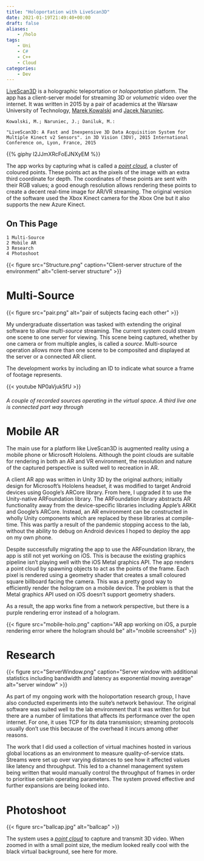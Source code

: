 ```yaml
---
title: "Holoportation with LiveScan3D"
date: 2021-01-19T21:49:40+00:00
draft: false
aliases:
    - /holo
tags:
    - Uni
    - C#
    - C++
    - Cloud
categories:
    - Dev
---
```


[LiveScan3D](https://github.com/MarekKowalski/LiveScan3D) is a holographic teleportation or _holoportation_ platform. The app has a client-server model for streaming 3D or _volumetric_ video over the internet. It was written in 2015 by a pair of academics at the Warsaw University of Technology, [Marek Kowalski](http://home.elka.pw.edu.pl/~mkowals6/) and [Jacek Naruniec](http://home.elka.pw.edu.pl/~jnarunie/).

`Kowalski, M.; Naruniec, J.; Daniluk, M.:`

`
"LiveScan3D: A Fast and Inexpensive 3D Data Acquisition System for Multiple Kinect v2 Sensors". in 3D Vision (3DV), 2015 International Conference on, Lyon, France, 2015
`

{{% giphy l2JJmXRcFoEJNXyEM %}}

The app works by capturing what is called a [_point cloud_](https://en.wikipedia.org/wiki/Point_cloud), a cluster of coloured points. These points act as the pixels of the image with an extra third coordinate for depth. The coordinates of these points are sent with their RGB values; a good enough resolution allows rendering these points to create a decent real-time image for AR/VR streaming. The original version of the software used the Xbox Kinect camera for the Xbox One but it also supports the new Azure Kinect. 

## On This Page

    1 Multi-Source
    2 Mobile AR
    3 Research
    4 Photoshoot

{{< figure src="Structure.png" caption="Client-server structure of the environment" alt="client-server structure" >}}

# Multi-Source

{{< figure src="pair.png" alt="pair of subjects facing each other" >}}

My undergraduate dissertation was tasked with extending the original software to allow _multi-source_ streaming. The current system could stream one scene to one server for viewing. This scene being captured, whether by one camera or from multiple angles, is called a _source_. Multi-source operation allows more than one scene to be composited and displayed at the server or a connected AR client.

The development works by including an ID to indicate what source a frame of footage represents.

{{< youtube NP0aVjuk5fU >}}

###### A couple of recorded sources operating in the virtual space. A third live one is connected part way through

# Mobile AR

The main use for a platform like LiveScan3D is augmented reality using a mobile phone or Microsoft Hololens. Although the point clouds are suitable for rendering in both an AR and VR environment, the resolution and nature of the captured perspective is suited well to recreation in AR.

A client AR app was written in Unity 3D by the original authors; initially design for Microsoft’s Hololens headset, it was modified to target Android devices using Google’s ARCore library. From here, I upgraded it to use the Unity-native ARFoundation library. The ARFoundation library abstracts AR functionality away from the device-specific libraries including Apple’s ARKit and Google’s ARCore. Instead, an AR environment can be constructed in wholly Unity components which are replaced by these libraries at compile-time. This was partly a result of the pandemic stopping access to the lab, without the ability to debug on Android devices I hoped to deploy the app on my own phone.

Despite successfully migrating the app to use the ARFoundation library, the app is still not yet working on iOS. This is because the existing graphics pipeline isn’t playing well with the iOS Metal graphics API. The app renders a point cloud by spawning objects to act as the points of the frame. Each pixel is rendered using a geometry shader that creates a small coloured square billboard facing the camera. This was a pretty good way to efficiently render the hologram on a mobile device. The problem is that the Metal graphics API used on iOS doesn’t support geometry shaders.

As a result, the app works fine from a network perspective, but there is a purple rendering error instead of a hologram.

{{< figure src="mobile-holo.png" caption="AR app working on iOS, a purple rendering error where the hologram should be" alt="mobile screenshot" >}}

# Research

{{< figure src="ServerWindow.png" caption="Server window with additional statistics including bandwidth and latency as exponential moving average" alt="server window" >}}

As part of my ongoing work with the holoportation research group, I have also conducted experiments into the suite’s network behaviour. The original software was suited well to the lab environment that it was written for but there are a number of limitations that affects its performance over the open internet. For one, it uses TCP for its data transmission; streaming protocols usually don’t use this because of the overhead it incurs among other reasons.

The work that I did used a collection of virtual machines hosted in various global locations as an environment to measure quality-of-service stats. Streams were set up over varying distances to see how it affected values like latency and throughput. This led to a channel management system being written that would manually control the throughput of frames in order to prioritise certain operating parameters. The system proved effective and further expansions are being looked into.

# Photoshoot

{{< figure src="ballcap.jpg" alt="ballcap" >}}

The system uses a [_point cloud_](https://en.wikipedia.org/wiki/Point_cloud) to capture and transmit 3D video. When zoomed in with a small point size, the medium looked really cool with the black virtual background, see here for more.